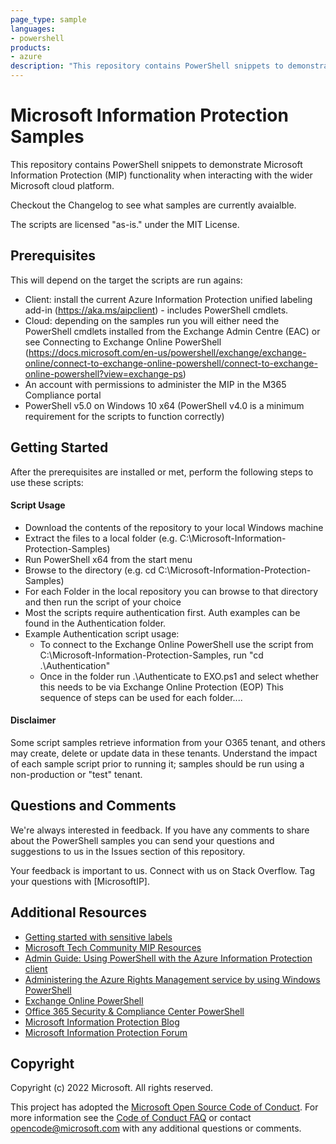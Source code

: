 ```yaml
---
page_type: sample
languages:
- powershell
products:
- azure
description: "This repository contains PowerShell snippets to demonstrate Microsoft Information Protection (MIP) functionality when interacting with the wider Microsoft cloud platform."
---
```



# Microsoft Information Protection Samples

This repository contains PowerShell snippets to demonstrate Microsoft Information Protection (MIP) functionality when interacting with the wider Microsoft cloud platform.

Checkout the Changelog to see what samples are currently avaialble.

The scripts are licensed "as-is." under the MIT License.

## Prerequisites
This will depend on the target the scripts are run agains:
* Client: install the current Azure Information Protection unified labeling add-in (https://aka.ms/aipclient) - includes PowerShell cmdlets.
* Cloud: depending on the samples run you will either need the PowerShell cmdlets installed from the Exchange Admin Centre (EAC) or
see Connecting to Exchange Online PowerShell (https://docs.microsoft.com/en-us/powershell/exchange/exchange-online/connect-to-exchange-online-powershell/connect-to-exchange-online-powershell?view=exchange-ps)
* An account with permissions to administer the MIP in the M365 Compliance portal
* PowerShell v5.0 on Windows 10 x64 (PowerShell v4.0 is a minimum requirement for the scripts to function correctly)

## Getting Started
After the prerequisites are installed or met, perform the following steps to use these scripts:

#### Script Usage

  * Download the contents of the repository to your local Windows machine
  * Extract the files to a local folder (e.g. C:\Microsoft-Information-Protection-Samples)
  * Run PowerShell x64 from the start menu
  * Browse to the directory (e.g. cd C:\Microsoft-Information-Protection-Samples)
  * For each Folder in the local repository you can browse to that directory and then run the script of your choice
  * Most the scripts require authentication first. Auth examples can be found in the Authentication folder.
  * Example Authentication script usage:
    * To connect to the Exchange Online PowerShell use the script from C:\Microsoft-Information-Protection-Samples, run "cd .\Authentication\"
    * Once in the folder run .\Authenticate to EXO.ps1 and select whether this needs to be via Exchange Online Protection (EOP)
    This sequence of steps can be used for each folder....

#### Disclaimer

Some script samples retrieve information from your O365 tenant, and others may create, delete or update data in these tenants.  Understand the impact of each sample script prior to running it; samples should be run using a non-production or "test" tenant. 

## Questions and Comments

We're always interested in feedback. If you have any comments to share about the PowerShell samples you can send your questions and suggestions to us in the Issues section of this repository.

Your feedback is important to us. Connect with us on Stack Overflow. Tag your questions with [MicrosoftIP].


## Additional Resources
* [Getting started with sensitive labels](https://aka.ms/MIPC/GettingStarted)
* [Microsoft Tech Community MIP Resources](https://aka.ms/MIPC/CommunityResources)
* [Admin Guide: Using PowerShell with the Azure Information Protection client](https://docs.microsoft.com/en-us/azure/information-protection/rms-client/client-admin-guide-powershell)
* [Administering the Azure Rights Management service by using Windows PowerShell](https://docs.microsoft.com/en-us/azure/information-protection/administer-powershell)
* [Exchange Online PowerShell](https://docs.microsoft.com/en-us/powershell/exchange/exchange-online/exchange-online-powershell?view=exchange-ps)
* [Office 365 Security & Compliance Center PowerShell](https://docs.microsoft.com/en-gb/powershell/exchange/office-365-scc/office-365-scc-powershell?view=exchange-ps)
* [Microsoft Information Protection Blog](https://aka.ms/MIPblog)
* [Microsoft Information Protection Forum](https://aka.ms/askMIPteam)

## Copyright
Copyright (c) 2022 Microsoft. All rights reserved.

This project has adopted the [Microsoft Open Source Code of Conduct](https://opensource.microsoft.com/codeofconduct/). For more information see the [Code of Conduct FAQ](https://opensource.microsoft.com/codeofconduct/faq/) or contact [opencode@microsoft.com](mailto:opencode@microsoft.com) with any additional questions or comments. 
